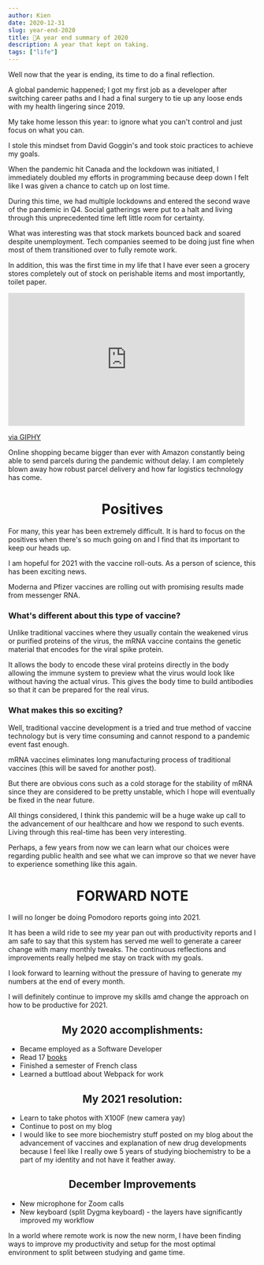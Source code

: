 ```yaml
---
author: Kien
date: 2020-12-31
slug: year-end-2020
title: 🎊A year end summary of 2020
description: A year that kept on taking.
tags: ["life"]
---
```


Well now that the year is ending, its time to do a final reflection. 

A global pandemic happened; I got my first job as a developer after switching career paths and I had a final surgery to tie up any loose ends with my health lingering since 2019.

My take home lesson this year: to ignore what you can't control and just focus on what you can.

I stole this mindset from David Goggin's and took stoic practices to achieve my goals.

When the pandemic hit Canada and the lockdown was initiated, I immediately doubled my efforts in programming because deep down I felt like I was given a chance to catch up on lost time.

During this time, we had multiple lockdowns and entered the second wave of the pandemic in Q4. Social gatherings were put to a halt and living through this unprecedented time left little room for certainty. 

What was interesting was that stock markets bounced back and soared despite unemployment. Tech companies seemed to be doing just fine when most of them transitioned over to fully remote work.

In addition, this was the first time in my life that I have ever seen a grocery stores completely out of stock on perishable items and most importantly, toilet paper.

<iframe src="https://giphy.com/embed/g9SURfIJouBck" width="480" height="270" frameBorder="0" class="giphy-embed" allowFullScreen></iframe><p><a href="https://giphy.com/gifs/reaction-last-meme-of-2015-g9SURfIJouBck">via GIPHY</a></p>

Online shopping became bigger than ever with Amazon constantly being able to send parcels during the pandemic without delay. I am completely blown away how robust parcel delivery and how far logistics technology has come.

# <center>Positives</center>
For many, this year has been extremely difficult. It is hard to focus on the positives when there's so much going on and I find that its important to keep our heads up.

I am hopeful for 2021 with the vaccine roll-outs. As a person of science, this has been exciting news.

Moderna and Pfizer vaccines are rolling out with promising results made from messenger RNA.

### What's different about this type of vaccine?
Unlike traditional vaccines where they usually contain the weakened virus or purified proteins of the virus, the mRNA vaccine contains the genetic material that encodes for the viral spike protein.

It allows the body to encode these viral proteins directly in the body allowing the immune system to preview what the virus would look like without having the actual virus. This gives the body time to build antibodies so that it can be prepared for the real virus.

### What makes this so exciting?
Well, traditional vaccine development is a tried and true method of vaccine technology but is very time consuming and cannot respond to a pandemic event fast enough.

mRNA vaccines eliminates long manufacturing process of traditional vaccines (this will be saved for another post).

But there are obvious cons such as a cold storage for the stability of mRNA since they are considered to be pretty unstable, which I hope will eventually be fixed in the near future.

All things considered, I think this pandemic will be a huge wake up call to the advancement of our healthcare and how we respond to such events. Living through this real-time has been very interesting. 

Perhaps, a few years from now we can learn what our choices were regarding public health and see what we can improve so that we never have to experience something like this again.

# <center>FORWARD NOTE</center>
I will no longer be doing Pomodoro reports going into 2021.

It has been a wild ride to see my year pan out with productivity reports and I am safe to say that this system has served me well to generate a career change with many monthly tweaks. The continuous reflections and improvements really helped me stay on track with my goals.

I look forward to learning without the pressure of having to generate my numbers at the end of every month. 

I will definitely continue to improve my skills amd change the approach on how to be productive for 2021.

## <center>My 2020 accomplishments:</center>

- Became employed as a Software Developer
- Read 17 <a href="https://www.goodreads.com/user/year_in_books/2020" target="_blank">books</a>
- Finished a semester of French class
- Learned a buttload about Webpack for work


## <center>My 2021 resolution:</center>
- Learn to take photos with X100F (new camera yay)
- Continue to post on my blog
- I would like to see more biochemistry stuff posted on my blog about the advancement of vaccines and explanation of new drug developments because I feel like I really owe 5 years of studying biochemistry to be a part of my identity and not have it feather away.


## <center>December Improvements</center>
- New microphone for Zoom calls
- New keyboard (split Dygma keyboard) - the layers have significantly improved my workflow

In a world where remote work is now the new norm, I have been finding ways to improve my productivity and setup for the most optimal environment to split between studying and game time.




